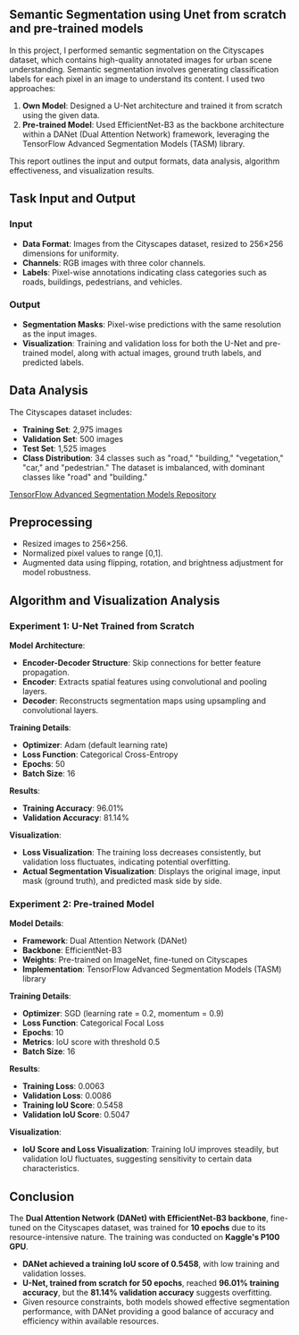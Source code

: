 ## Semantic Segmentation using Unet from scratch and pre-trained models

In this project, I performed semantic segmentation on the Cityscapes dataset, which contains high-quality annotated images for urban scene understanding. Semantic segmentation involves generating classification labels for each pixel in an image to understand its content. I used two approaches:

1. **Own Model**: Designed a U-Net architecture and trained it from scratch using the given data.
2. **Pre-trained Model**: Used EfficientNet-B3 as the backbone architecture within a DANet (Dual Attention Network) framework, leveraging the TensorFlow Advanced Segmentation Models (TASM) library.

This report outlines the input and output formats, data analysis, algorithm effectiveness, and visualization results.

## Task Input and Output

### Input
- **Data Format**: Images from the Cityscapes dataset, resized to 256×256 dimensions for uniformity.
- **Channels**: RGB images with three color channels.
- **Labels**: Pixel-wise annotations indicating class categories such as roads, buildings, pedestrians, and vehicles.

### Output
- **Segmentation Masks**: Pixel-wise predictions with the same resolution as the input images.
- **Visualization**: Training and validation loss for both the U-Net and pre-trained model, along with actual images, ground truth labels, and predicted labels.

## Data Analysis

The Cityscapes dataset includes:
- **Training Set**: 2,975 images
- **Validation Set**: 500 images
- **Test Set**: 1,525 images
- **Class Distribution**: 34 classes such as "road," "building," "vegetation," "car," and "pedestrian." The dataset is imbalanced, with dominant classes like "road" and "building."

[TensorFlow Advanced Segmentation Models Repository](https://github.com/JanMarcelKezmann/TensorFlow-Advanced-Segmentation-Models?tab=readme-ov-file)

## Preprocessing

- Resized images to 256×256.
- Normalized pixel values to range [0,1].
- Augmented data using flipping, rotation, and brightness adjustment for model robustness.

## Algorithm and Visualization Analysis

### Experiment 1: U-Net Trained from Scratch

**Model Architecture**:
- **Encoder-Decoder Structure**: Skip connections for better feature propagation.
- **Encoder**: Extracts spatial features using convolutional and pooling layers.
- **Decoder**: Reconstructs segmentation maps using upsampling and convolutional layers.

**Training Details**:
- **Optimizer**: Adam (default learning rate)
- **Loss Function**: Categorical Cross-Entropy
- **Epochs**: 50
- **Batch Size**: 16

**Results**:
- **Training Accuracy**: 96.01%
- **Validation Accuracy**: 81.14%

**Visualization**:
- **Loss Visualization**: The training loss decreases consistently, but validation loss fluctuates, indicating potential overfitting.
- **Actual Segmentation Visualization**: Displays the original image, input mask (ground truth), and predicted mask side by side.

### Experiment 2: Pre-trained Model

**Model Details**:
- **Framework**: Dual Attention Network (DANet)
- **Backbone**: EfficientNet-B3
- **Weights**: Pre-trained on ImageNet, fine-tuned on Cityscapes
- **Implementation**: TensorFlow Advanced Segmentation Models (TASM) library

**Training Details**:
- **Optimizer**: SGD (learning rate = 0.2, momentum = 0.9)
- **Loss Function**: Categorical Focal Loss
- **Epochs**: 10
- **Metrics**: IoU score with threshold 0.5
- **Batch Size**: 16

**Results**:
- **Training Loss**: 0.0063
- **Validation Loss**: 0.0086
- **Training IoU Score**: 0.5458
- **Validation IoU Score**: 0.5047

**Visualization**:
- **IoU Score and Loss Visualization**: Training IoU improves steadily, but validation IoU fluctuates, suggesting sensitivity to certain data characteristics.

## Conclusion

The **Dual Attention Network (DANet) with EfficientNet-B3 backbone**, fine-tuned on the Cityscapes dataset, was trained for **10 epochs** due to its resource-intensive nature. The training was conducted on **Kaggle's P100 GPU**.

- **DANet achieved a training IoU score of 0.5458**, with low training and validation losses.
- **U-Net, trained from scratch for 50 epochs**, reached **96.01% training accuracy**, but the **81.14% validation accuracy** suggests overfitting.
- Given resource constraints, both models showed effective segmentation performance, with DANet providing a good balance of accuracy and efficiency within available resources.

